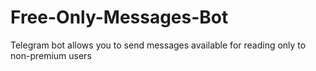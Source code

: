 # Free-Only-Messages-Bot

Telegram bot allows you to send messages available for reading only to non-premium users


